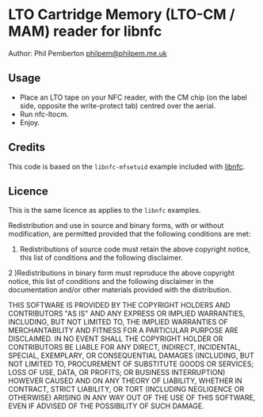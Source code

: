# LTO Cartridge Memory (LTO-CM / MAM) reader for libnfc

Author: Phil Pemberton <philpem@philpem.me.uk>


## Usage

  - Place an LTO tape on your NFC reader, with the CM chip (on the label side, opposite the write-protect tab) centred over the aerial.
  - Run nfc-ltocm.
  - Enjoy.


## Credits

This code is based on the `libnfc-mfsetuid` example included with [libnfc](https://github.com/nfc-tools/libnfc/).


## Licence

This is the same licence as applies to the `libnfc` examples.

Redistribution and use in source and binary forms, with or without
modification, are permitted provided that the following conditions are met:

 1) Redistributions of source code must retain the above copyright notice,
 this list of conditions and the following disclaimer.

 2 )Redistributions in binary form must reproduce the above copyright
 notice, this list of conditions and the following disclaimer in the
 documentation and/or other materials provided with the distribution.

THIS SOFTWARE IS PROVIDED BY THE COPYRIGHT HOLDERS AND CONTRIBUTORS "AS IS"
AND ANY EXPRESS OR IMPLIED WARRANTIES, INCLUDING, BUT NOT LIMITED TO, THE
IMPLIED WARRANTIES OF MERCHANTABILITY AND FITNESS FOR A PARTICULAR PURPOSE
ARE DISCLAIMED. IN NO EVENT SHALL THE COPYRIGHT HOLDER OR CONTRIBUTORS BE
LIABLE FOR ANY DIRECT, INDIRECT, INCIDENTAL, SPECIAL, EXEMPLARY, OR
CONSEQUENTIAL DAMAGES (INCLUDING, BUT NOT LIMITED TO, PROCUREMENT OF
SUBSTITUTE GOODS OR SERVICES; LOSS OF USE, DATA, OR PROFITS; OR BUSINESS
INTERRUPTION) HOWEVER CAUSED AND ON ANY THEORY OF LIABILITY, WHETHER IN
CONTRACT, STRICT LIABILITY, OR TORT (INCLUDING NEGLIGENCE OR OTHERWISE)
ARISING IN ANY WAY OUT OF THE USE OF THIS SOFTWARE, EVEN IF ADVISED OF THE
POSSIBILITY OF SUCH DAMAGE.


